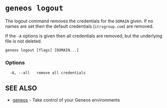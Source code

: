 # `geneos logout`

The logout command removes the credentials for the `DOMAIN` given. If no names are set then the default credentials (`itrsgroup.com`) are removed.

If the `-A` options is given then all credentials are removed, but the underlying file is not deleted.

```text
geneos logout [flags] [DOMAIN...]
```

### Options

```text
  -A, --all   remove all credentials
```

## SEE ALSO

* [geneos](geneos.md)	 - Take control of your Geneos environments
